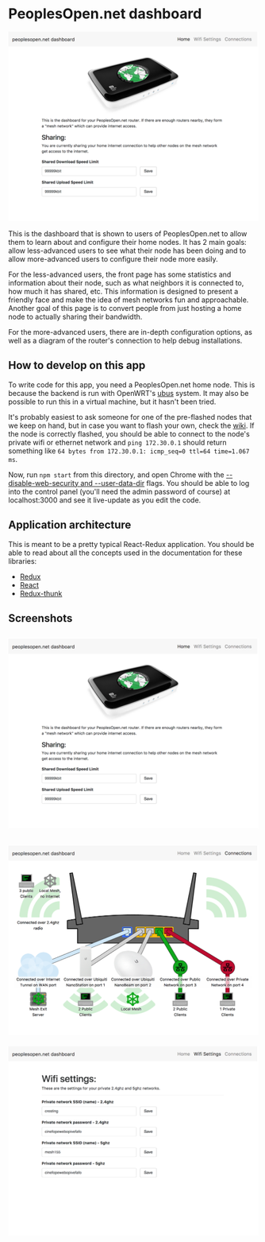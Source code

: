 # PeoplesOpen.net dashboard

![](homeScreen.png)

This is the dashboard that is shown to users of PeoplesOpen.net to allow them to learn about and configure their home nodes. It has 2 main goals: allow less-advanced users to see what their node has been doing and to allow more-advanced users to configure their node more easily.

For the less-advanced users, the front page has some statistics and information about their node, such as what neighbors it is connected to, how much it has shared, etc. This information is designed to present a friendly face and make the idea of mesh networks fun and approachable. Another goal of this page is to convert people from just hosting a home node to actually sharing their bandwidth.

For the more-advanced users, there are in-depth configuration options, as well as a diagram of the router's connection to help debug installations.

## How to develop on this app

To write code for this app, you need a PeoplesOpen.net home node. This is because the backend is run with OpenWRT's [ubus](https://wiki.openwrt.org/doc/techref/ubus) system. It may also be possible to run this in a virtual machine, but it hasn't been tried.

It's probably easiest to ask someone for one of the pre-flashed nodes that we keep on hand, but in case you want to flash your own, check the [wiki](https://sudoroom.org/wiki/Mesh/WalkThrough). If the node is correctly flashed, you should be able to connect to the node's private wifi or ethernet network and `ping 172.30.0.1` should return something like `64 bytes from 172.30.0.1: icmp_seq=0 ttl=64 time=1.067 ms`.

Now, run `npm start` from this directory, and open Chrome with the [--disable-web-security and --user-data-dir](http://stackoverflow.com/questions/3102819/disable-same-origin-policy-in-chrome) flags. You should be able to log into the control panel (you'll need the admin password of course) at localhost:3000 and see it live-update as you edit the code.

## Application architecture

This is meant to be a pretty typical React-Redux application. You should be able to read about all the concepts used in the documentation for these libraries:

- [Redux](http://redux.js.org)
- [React](https://facebook.github.io/react/)
- [Redux-thunk](https://github.com/gaearon/redux-thunk)

## Screenshots

![](homeScreen.png)
----
![](connectionsScreen.png)
----
![](wifiSettingsScreen.png)